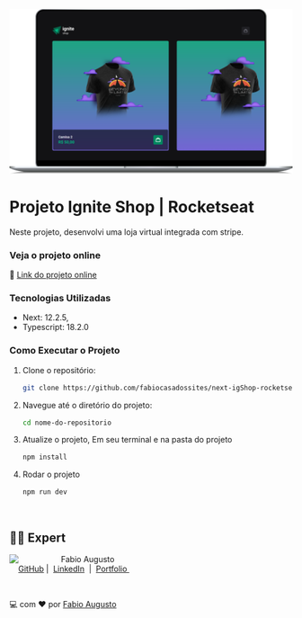 ![Imagem do projeto](public/projeto.png)

# Projeto Ignite Shop | Rocketseat

Neste projeto, desenvolvi uma loja virtual integrada com stripe.

### Veja o projeto online

🚀 [Link do projeto online](https://blog-github-gamma.vercel.app/)

### Tecnologias Utilizadas

- Next: 12.2.5,
- Typescript: 18.2.0

### Como Executar o Projeto

1. Clone o repositório:

   ```bash
   git clone https://github.com/fabiocasadossites/next-igShop-rocketseat.git
   ```

2. Navegue até o diretório do projeto:

   ```bash
   cd nome-do-repositorio
   ```

3. Atualize o projeto, Em seu terminal e na pasta do projeto

   ```bash
   npm install
   ```

4. Rodar o projeto

   ```bash
   npm run dev
   ```

<br>

## 👨‍💻 Expert

<p>
    <img 
      align=left 
      margin=10 
      width=80 
      src="https://avatars.githubusercontent.com/u/44373172"
    />
    <p>&nbsp&nbsp&nbspFabio Augusto<br>
    &nbsp&nbsp&nbsp
    <a href="https://github.com/fabiocasadossites">
    GitHub</a>&nbsp;|&nbsp;
    <a href="https://www.linkedin.com/in/fabioasa/">LinkedIn</a>
&nbsp;|&nbsp;
    <a href="https://www.fabioaugusto.dev/">
    Portfolio </a>
&nbsp;&nbsp;</p>
</p>
<br/>
<p>

💻 com ❤️ por [Fabio Augusto](https://github.com/fabiocasadossites)
